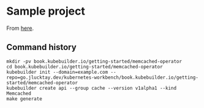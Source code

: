 # Sample project

From [here](https://book.kubebuilder.io/getting-started).

## Command history

```shell
mkdir -pv book.kubebuilder.io/getting-started/memcached-operator
cd book.kubebuilder.io/getting-started/memcached-operator
kubebuilder init --domain=example.com --repo=go.jlucktay.dev/kubernetes-workbench/book.kubebuilder.io/getting-started/memcached-operator
kubebuilder create api --group cache --version v1alpha1 --kind Memcached
make generate
```
